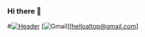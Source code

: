 ### Hi there 👋

#[![Header](https://raw.githubusercontent.com/helloaltop/helloaltop/main/Asset/batman.jpg "Header")](https://helloaltop.com/)
[<img alt="Gmail" src="https://img.shields.io/badge/helloaltop@gmail.com-D14836?style=for-the-badge&logo=gmail&logoColor=white" />][helloaltop@gmail.com]

<!--
**helloaltop/helloaltop** is a ✨ _special_ ✨ repository because its `README.md` (this file) appears on your GitHub profile.

Here are some ideas to get you started:

- 🔭 I’m currently working on ...
- 🌱 I’m currently learning ...
- 👯 I’m looking to collaborate on ...
- 🤔 I’m looking for help with ...
- 💬 Ask me about ...
- 📫 How to reach me: ...
- 😄 Pronouns: ...
- ⚡ Fun fact: ...
-->
